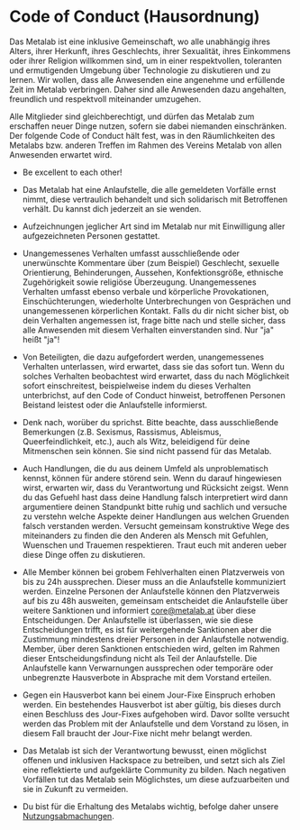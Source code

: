 Code of Conduct (Hausordnung)
=============================

Das Metalab ist eine inklusive Gemeinschaft, wo alle unabhängig ihres Alters, ihrer Herkunft, ihres Geschlechts, ihrer Sexualität, ihres Einkommens oder ihrer Religion willkommen sind, um in einer respektvollen, toleranten und ermutigenden Umgebung über Technologie zu diskutieren und zu lernen. Wir wollen, dass alle Anwesenden eine angenehme und erfüllende Zeit im Metalab verbringen. Daher sind alle Anwesenden dazu angehalten, freundlich und respektvoll miteinander umzugehen.

Alle Mitglieder sind gleichberechtigt, und dürfen das Metalab zum erschaffen neuer Dinge nutzen, sofern sie dabei niemanden einschränken. Der folgende Code of Conduct hält fest, was in den Räumlichkeiten des Metalabs bzw. anderen Treffen im Rahmen des Vereins Metalab von allen Anwesenden erwartet wird.

* Be excellent to each other!

* Das Metalab hat eine Anlaufstelle, die alle gemeldeten Vorfälle ernst nimmt, diese vertraulich behandelt und sich solidarisch mit Betroffenen verhält. Du kannst dich jederzeit an sie wenden.

* Aufzeichnungen jeglicher Art sind im Metalab nur mit Einwilligung aller aufgezeichneten Personen gestattet.

* Unangemessenes Verhalten umfasst ausschließende oder unerwünschte Kommentare über (zum Beispiel) Geschlecht, sexuelle Orientierung, Behinderungen, Aussehen, Konfektionsgröße, ethnische Zugehörigkeit sowie religiöse Überzeugung. Unangemessenes Verhalten umfasst ebenso verbale und körperliche Provokationen, Einschüchterungen, wiederholte Unterbrechungen von Gesprächen und unangemessenen körperlichen Kontakt. Falls du dir nicht sicher bist, ob dein Verhalten angemessen ist, frage bitte nach und stelle sicher, dass alle Anwesenden mit diesem Verhalten einverstanden sind. Nur "ja" heißt "ja"!

* Von Beteiligten, die dazu aufgefordert werden, unangemessenes Verhalten unterlassen, wird erwartet, dass sie das sofort tun. Wenn du solches Verhalten beobachtest wird erwartet, dass du nach Möglichkeit sofort einschreitest, beispielweise indem du dieses Verhalten unterbrichst, auf den Code of Conduct hinweist, betroffenen Personen Beistand leistest oder die Anlaufstelle informierst.

* Denk nach, worüber du sprichst. Bitte beachte, dass ausschließende Bemerkungen (z.B. Sexismus, Rassismus, Ableismus, Queerfeindlichkeit, etc.), auch als Witz, beleidigend für deine Mitmenschen sein können. Sie sind nicht passend für das Metalab.

* Auch Handlungen, die du aus deinem Umfeld als unproblematisch kennst, können für andere störend sein. Wenn du darauf hingewiesen wirst, erwarten wir, dass du Verantwortung und Rücksicht zeigst. Wenn du das Gefuehl hast dass deine Handlung falsch interpretiert wird dann argumentiere deinen Standpunkt bitte ruhig und sachlich und versuche zu verstehn welche Aspekte deiner Handlungen aus welchen Gruenden falsch verstanden werden. Versucht gemeinsam konstruktive Wege des miteinanders zu finden die den Anderen als Mensch mit Gefuhlen, Wuenschen und Trauemen respektieren. Traut euch mit anderen ueber diese Dinge offen zu diskutieren.

* Alle Member können bei grobem Fehlverhalten einen Platzverweis von bis zu 24h aussprechen. Dieser muss an die Anlaufstelle kommuniziert werden. Einzelne Personen der Anlaufstelle können den Platzverweis auf bis zu 48h ausweiten, gemeinsam entscheidet die Anlaufstelle über weitere Sanktionen und informiert core@metalab.at über diese Entscheidungen. Der Anlaufstelle ist überlassen, wie sie diese Entscheidungen trifft, es ist für weitergehende Sanktionen aber die Zustimmung mindestens dreier Personen in der Anlaufstelle notwendig. Member, über deren Sanktionen entschieden wird, gelten im Rahmen dieser Entscheidungsfindung nicht als Teil der Anlaufstelle. Die Anlaufstelle kann Verwarnungen aussprechen oder temporäre oder unbegrenzte Hausverbote in Absprache mit dem Vorstand erteilen.

* Gegen ein Hausverbot kann bei einem Jour-Fixe Einspruch erhoben werden. Ein bestehendes Hausverbot ist aber gültig, bis dieses durch einen Beschluss des Jour-Fixes aufgehoben wird. Davor sollte versucht werden das Problem mit der Anlaufstelle und dem Vorstand zu lösen, in diesem Fall braucht der Jour-Fixe nicht mehr belangt werden.

* Das Metalab ist sich der Verantwortung bewusst, einen möglichst offenen und inklusiven Hackspace zu betreiben, und setzt sich als Ziel eine reflektierte und aufgeklärte Community zu bilden. Nach negativen Vorfällen tut das Metalab sein Möglichstes, um diese aufzuarbeiten und sie in Zukunft zu vermeiden.

* Du bist für die Erhaltung des Metalabs wichtig, befolge daher unsere [Nutzungsabmachungen](https://metalab.at/wiki/Kategorie:Policies/Overview).
